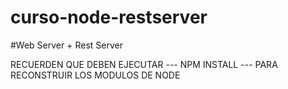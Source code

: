 # curso-node-restserver
#Web Server + Rest Server

RECUERDEN QUE DEBEN EJECUTAR 
--- NPM INSTALL --- 
PARA RECONSTRUIR LOS MODULOS DE NODE
